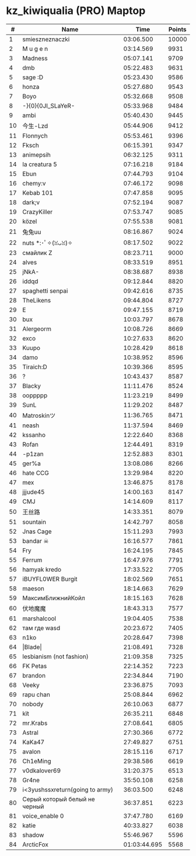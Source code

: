 # kz_kiwiqualia (PRO) Maptop

|  # | Name | Time | Points |
|-------------- | -------------- | -------------- | -------------- | 
| 1 | smieszneznaczki | 03:06.500 | 10000 | 
| 2 | M u g e n | 03:14.569 | 9931 | 
| 3 | Madness | 05:07.141 | 9709 | 
| 4 | dmb | 05:22.483 | 9631 | 
| 5 | sage :D | 05:23.430 | 9586 | 
| 6 | honza | 05:27.680 | 9543 | 
| 7 | Boyo | 05:32.668 | 9508 | 
| 8 | -}{0}{0JI_SLaYeR- | 05:33.968 | 9484 | 
| 9 | ambi | 05:40.430 | 9445 | 
| 10 | 今生-Lzd | 05:44.906 | 9412 | 
| 11 | Flonnych | 05:53.461 | 9396 | 
| 12 | Fksch | 06:15.391 | 9347 | 
| 13 | animepsih | 06:32.125 | 9311 | 
| 14 | la creatura 5 | 07:16.218 | 9184 | 
| 15 | Ebun | 07:44.793 | 9104 | 
| 16 | chemy:v | 07:46.172 | 9098 | 
| 17 | Kebab 101 | 07:47.858 | 9095 | 
| 18 | dark;v | 07:52.194 | 9087 | 
| 19 | CrazyKiller | 07:53.747 | 9085 | 
| 20 | közel | 07:55.538 | 9081 | 
| 21 | 兔兔uu | 08:16.867 | 9024 | 
| 22 | nuts *:･ﾟ✧(ꈍᴗꈍ)✧ | 08:17.502 | 9022 | 
| 23 | смайлик Z | 08:23.711 | 9000 | 
| 24 | alves | 08:33.519 | 8951 | 
| 25 | jNkA- | 08:38.687 | 8938 | 
| 26 | iddqd | 09:12.844 | 8820 | 
| 27 | spaghetti senpai | 09:42.616 | 8735 | 
| 28 | TheLikens | 09:44.804 | 8727 | 
| 29 | E | 09:47.155 | 8719 | 
| 30 | bux | 10:03.797 | 8678 | 
| 31 | Alergeorm | 10:08.726 | 8669 | 
| 32 | exco | 10:27.633 | 8620 | 
| 33 | Kuupo | 10:28.429 | 8618 | 
| 34 | damo | 10:38.952 | 8596 | 
| 35 | Tiraich:D | 10:39.366 | 8595 | 
| 36 | ? | 10:43.437 | 8587 | 
| 37 | Blacky | 11:11.476 | 8524 | 
| 38 | ooppppp | 11:23.219 | 8499 | 
| 39 | SunL | 11:29.202 | 8487 | 
| 40 | Matroskinツ | 11:36.765 | 8471 | 
| 41 | neash | 11:37.594 | 8469 | 
| 42 | kssanho | 12:22.640 | 8368 | 
| 43 | Rofan | 12:44.491 | 8319 | 
| 44 | -p1zan | 12:52.883 | 8301 | 
| 45 | ger%a | 13:08.086 | 8266 | 
| 46 | hate CCG | 13:29.984 | 8220 | 
| 47 | mex | 13:46.875 | 8178 | 
| 48 | jjjude45 | 14:00.163 | 8147 | 
| 49 | CMJ | 14:14.609 | 8117 | 
| 50 | 王丝路 | 14:33.351 | 8079 | 
| 51 | sountain | 14:42.797 | 8058 | 
| 52 | Jnas Cage | 15:11.293 | 7993 | 
| 53 | bandar ☠ | 16:16.577 | 7861 | 
| 54 | Fry | 16:24.195 | 7845 | 
| 55 | Ferrum | 16:47.976 | 7791 | 
| 56 | hamyak kredo | 17:33.522 | 7705 | 
| 57 | iBUYFL0WER Burgit | 18:02.569 | 7651 | 
| 58 | maeson | 18:14.663 | 7629 | 
| 59 | МаксимБлижнийКойл | 18:15.163 | 7628 | 
| 60 | 伏地魔魔 | 18:43.313 | 7577 | 
| 61 | marshalcool | 19:04.405 | 7538 | 
| 62 | там где wasd | 20:23.672 | 7405 | 
| 63 | n1ko | 20:28.647 | 7398 | 
| 64 | \|Blade\| | 21:08.491 | 7328 | 
| 65 | lesbianism (not fashion) | 21:09.358 | 7325 | 
| 66 | FK Petas | 22:14.352 | 7223 | 
| 67 | brandon | 22:34.844 | 7190 | 
| 68 | Veeky | 23:36.875 | 7093 | 
| 69 | rapu chan | 25:08.844 | 6962 | 
| 70 | nobody | 26:10.063 | 6877 | 
| 71 | kїt | 26:35.211 | 6848 | 
| 72 | mr.Krabs | 27:08.641 | 6805 | 
| 73 | Astral | 27:30.366 | 6772 | 
| 74 | KaKa47 | 27:49.827 | 6751 | 
| 75 | avalon | 28:15.116 | 6717 | 
| 76 | Ch1eMing | 29:38.586 | 6619 | 
| 77 | v0dkalover69 | 31:20.375 | 6513 | 
| 78 | Gr4ne | 35:50.108 | 6258 | 
| 79 | i<3yushssxreturn(going to army) | 36:03.500 | 6248 | 
| 80 | Серый который белый не черный | 36:37.851 | 6223 | 
| 81 | voice_enable 0 | 37:47.780 | 6169 | 
| 82 | katie | 40:33.827 | 6038 | 
| 83 | shadow | 55:46.967 | 5596 | 
| 84 | ArcticFox | 01:03:44.695 | 5568 | 

